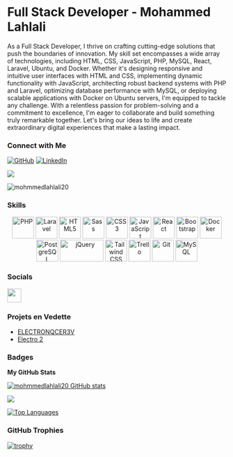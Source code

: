 # Full Stack Developer - Mohammed Lahlali

As a Full Stack Developer, I thrive on crafting cutting-edge solutions that push the boundaries of innovation. My skill set encompasses a wide array of technologies, including HTML, CSS, JavaScript, PHP, MySQL, React, Laravel, Ubuntu, and Docker. Whether it's designing responsive and intuitive user interfaces with HTML and CSS, implementing dynamic functionality with JavaScript, architecting robust backend systems with PHP and Laravel, optimizing database performance with MySQL, or deploying scalable applications with Docker on Ubuntu servers, I'm equipped to tackle any challenge. With a relentless passion for problem-solving and a commitment to excellence, I'm eager to collaborate and build something truly remarkable together. Let's bring our ideas to life and create extraordinary digital experiences that make a lasting impact.

### Connect with Me

[![GitHub](https://img.shields.io/badge/GitHub-MohammedLahlali-white?logo=github)](https://github.com/mohmmedlahlali20)
[![LinkedIn](https://img.shields.io/badge/LinkedIn-MohammedLahlali-blue?style=social&logo=linkedin)](https://www.linkedin.com/in/mohammed-lahlali-a80996266/)

<a href="https://github.com/mohmmedlahlali20" target="_blank" rel="noopener noreferrer"><img src="https://img.shields.io/github/followers/mohmmedlahlali20?logo=github&style=for-the-badge&color=0891b2&labelColor=1c1917" /></a>
<p align="left"> <img src="https://komarev.com/ghpvc/?username=mohmmedlahlali20&label=Profile%20views&color=0e75b6&style=flat" alt="mohmmedlahlali20" /> </p>

### Skills
<p align="center">
  <img src="https://raw.githubusercontent.com/danielcranney/readme-generator/main/public/icons/skills/php-colored.svg" width="50" height="50" alt="PHP" />
  <img src="https://upload.wikimedia.org/wikipedia/commons/thumb/9/9a/Laravel.svg/1024px-Laravel.svg.png" width="50" height="50" alt="Laravel" />
  <img src="https://raw.githubusercontent.com/danielcranney/readme-generator/main/public/icons/skills/html5-colored.svg" width="50" height="50" alt="HTML5" />
  <img src="https://raw.githubusercontent.com/danielcranney/readme-generator/main/public/icons/skills/sass-colored.svg" width="50" height="50" alt="Sass" />
  <img src="https://raw.githubusercontent.com/danielcranney/readme-generator/main/public/icons/skills/css3-colored.svg" width="50" height="50" alt="CSS3" />
  <img src="https://raw.githubusercontent.com/danielcranney/readme-generator/main/public/icons/skills/javascript-colored.svg" width="50" height="50" alt="JavaScript" />
  <img src="https://raw.githubusercontent.com/danielcranney/readme-generator/main/public/icons/skills/react-colored.svg" width="50" height="50" alt="React" />
  <img src="https://upload.wikimedia.org/wikipedia/commons/thumb/b/b2/Bootstrap_logo.svg/2560px-Bootstrap_logo.svg.png" width="50" height="50" alt="Bootstrap" />
  <img src="https://www.docker.com/sites/default/files/d8/2019-07/vertical-logo-monochromatic.png" width="50" height="50" alt="Docker" />
  <img src="https://upload.wikimedia.org/wikipedia/commons/thumb/2/29/Postgresql_elephant.svg/1920px-Postgresql_elephant.svg.png" width="50" height="50" alt="PostgreSQL" />
  <img src="https://upload.wikimedia.org/wikipedia/en/thumb/9/9e/JQuery_logo.svg/1024px-JQuery_logo.svg.png" width="100" height="50" alt="jQuery" />
  <img src="https://raw.githubusercontent.com/danielcranney/readme-generator/main/public/icons/skills/tailwindcss.svg" width="50" height="50" alt="Tailwind CSS" />
  <img src="https://upload.wikimedia.org/wikipedia/commons/thumb/d/d1/Trello_logo_blue.svg/1024px-Trello_logo_blue.svg.png" width="50" height="50" alt="Trello" />
  <img src="https://upload.wikimedia.org/wikipedia/commons/thumb/3/3f/Git_icon.svg/1024px-Git_icon.svg.png" width="50" height="50" alt="Git" />
  <img src="https://upload.wikimedia.org/wikipedia/commons/thumb/0/0d/MySQL_logo.svg/1024px-MySQL_logo.svg.png" width="50" height="50" alt="MySQL" />
</p>







### Socials

<p align="left"> <a href="https://github.com/mohmmedlahlali20" target="_blank" rel="noopener noreferrer"> <img src="https://raw.githubusercontent.com/danielcranney/readme-generator/main/public/icons/socials/github.svg" width="32" height="32" /> </a></p>

### Projets en Vedette
- [ELECTRONQCER3V](https://github.com/mohmmedlahlali20/ELECTRONACER.V3)
- [Electro 2](https://github.com/mohmmedlahlali20/electronacer2)

### Badges

<b>My GitHub Stats</b>

<a href="https://github.com/mohmmedlahlali20"><img src="https://github-readme-stats.vercel.app/api?username=mohmmedlahlali20&show_icons=true&hide=&count_private=true&title_color=0891b2&text_color=ffffff&icon_color=0891b2&bg_color=1c1917&hide_border=true&show_icons=true" alt="mohmmedlahlali20 GitHub stats" /></a>

<a href="https://github.com/mohmmedlahlali20"><img src="https://github-readme-streak-stats.herokuapp.com/?user=mohmmedlahlali20&stroke=ffffff&background=1c1917&ring=0891b2&fire=0891b2&currStreakNum=ffffff&currStreakLabel=0891b2&sideNums=ffffff&sideLabels=ffffff&dates=ffffff&hide_border=true" /></a>

<a href="https://github.com/mohmmedlahlali20" align="left"><img src="https://github-readme-stats.vercel.app/api/top-langs/?username=mohmmedlahlali20&langs_count=10&title_color=0891b2&text_color=ffffff&icon_color=0891b2&bg_color=1c1917&hide_border=true&locale=en&custom_title=Top%20%Languages" alt="Top Languages" /></a>

### GitHub Trophies

[![trophy](https://github-profile-trophy.vercel.app/?username=mohmmedlahlali20&theme=nord&column=7)](https://github.com/ryo-ma/github-profile-trophy)
